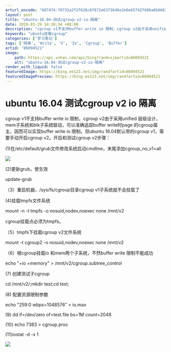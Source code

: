 ```yaml
---
arturl_encode: "687474:70733a2f2f626c6f672e6373646e2e6e65742f686a6b66637a:2f61727469636c652f64657461696c732f3836303934353231"
layout: post
title: "ubuntu-16.04-测试cgroup-v2-io-隔离"
date: 2019-03-29 14:20:34 +08:00
description: "cgroup v1不支持buffer write io 限制，cgroup v2由于采用unifie"
keywords: "ubuntu挂载cgroup"
categories: ['学习笔记']
tags: ['隔离', 'Write', 'V', 'Io', 'Cgroup', 'Buffer']
artid: "86094521"
image:
    path: https://api.vvhan.com/api/bing?rand=sj&artid=86094521
    alt: "ubuntu-16.04-测试cgroup-v2-io-隔离"
render_with_liquid: false
featuredImage: https://bing.ee123.net/img/rand?artid=86094521
featuredImagePreview: https://bing.ee123.net/img/rand?artid=86094521
---
```


# ubuntu 16.04 测试cgroup v2 io 隔离

cgroup v1不支持buffer write io 限制，cgroup v2由于采用unified 层级设计，mem子系统和blk子系统联动，可以准确追踪buffer write时page 的cgroup属主，因而可以实现buffer write io 限制。但ubuntu 16.04默认带的cgroup v1，需要手动开启cgroup v2。开启和测试cgroup v2步骤：

(1)在/etc/default/grub文件修改系统启动cmdline，末尾添加cgroup_no_v1=all

![](https://i-blog.csdnimg.cn/blog_migrate/c0381061fb226be929647322221a1376.png)

(2)更新grub，使生效

update-grub

（3）重启机器，/sys/fs/cgroup目录cgroup v1子系统就不会挂载了

(4)挂载tmpfs文件系统

mount -n -t tmpfs -o nosuid,nodev,noexec none /mnt/v2

cgroup挂载点必须为tmpfs。

（5）tmpfs下挂载cgroup v2文件系统

mount -t cgroup2 -o nosuid,nodev,noexec none /mnt/v2

（6）根cgroup挂载io 和mem两个子系统，不然buffer write 限制不能成功

echo "+io +memory" > /mnt/v2/cgroup.subtree_control

(7) 创建测试子cgroup

cd /mnt/v2/;mkdir test;cd test;

(8) 配置资源限制参数

echo “259:0 wbps=1048576” > io.max

(9) dd if=/dev/zero of=test.file bs=1M count=2048

(10) echo 7383 > cgroup.proc

(11)iostat -d -x 1

![](https://i-blog.csdnimg.cn/blog_migrate/634f962f81d79975bd1734215911105e.png)